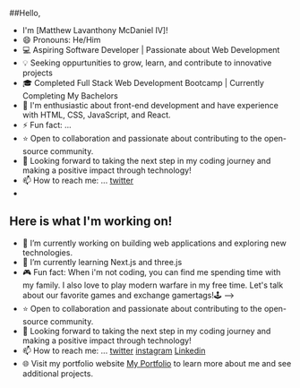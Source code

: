 ##Hello, 
- I'm [Matthew Lavanthony McDaniel IV]!
- 😄 Pronouns: He/Him
- 💻 Aspiring Software Developer | Passionate about Web Development
- 💡 Seeking oppurtunities to grow, learn, and contribute to innovative projects
- 🎓 Completed Full Stack Web Development Bootcamp | Currently Completing My Bachelors 
- 🚀 I'm enthusiastic about front-end development and have experience with HTML, CSS, JavaScript, and React.
- ⚡ Fun fact: ...
- ⭐️ Open to collaboration and passionate about contributing to the open-source community.
- 🌟 Looking forward to taking the next step in my coding journey and making a positive impact through technology!
-  📫 How to reach me: ... [twitter](https://twitter.com/Mlmcdanieliv)
-  
## Here is what I'm working on!
- 🔭 I’m currently working on building web applications and exploring new technologies.
- 🌱 I’m currently learning Next.js and three.js 
- 🎮 Fun fact: When i'm not coding, you can find me spending time with my family. I also love to play modern warfare in my free time. Let's talk about our favorite games and exchange gamertags!🕹️
-->
- ⭐️ Open to collaboration and passionate about contributing to the open-source community.
- 🌟 Looking forward to taking the next step in my coding journey and making a positive impact through technology!
- 📫 How to reach me: ... [twitter](https://twitter.com/Mlmcdanieliv) [instagram](https://www.instagram.com/mattm.codes_/) [Linkedin](https://www.linkedin.com/in/matthewlmcdanieliv/)
- 🌐 Visit my portfolio website [My Portfolio](https://main.dn7moupbjah23.amplifyapp.com/) to learn more about me and see additional projects.

